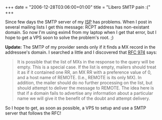 +++
date = "2006-12-28T03:06:00+01:00"
title = "Libero SMTP pain :("
+++

Since few days the SMTP server of my [ISP](http://internet.libero.it/) has
problems. When I post in several mailing lists I get this message: RCPT address
has non-existant domain. So now I'm using exim4 from my laptop when I get that
error, but I hope to get a VPS soon to solve the problem's root. ;)

**Update:** The SMTP of my provider sends only if it finds a MX record in the 
addressee's domain. I searched a little and I discovered that
[RFC 974](http://www.ietf.org/rfc/rfc974.txt) says:

 > It is possible that the list of MXs in the response to the query will be
 > empty. This is a special case. If the list is empty, mailers should treat
 > it as if it contained one RR, an MX RR with a preference value of 0, and a
 > host name of REMOTE. (I.e., REMOTE is its only MX). In addition, the mailer
 > should do no further processing on the list, but should attempt to deliver
 > the message to REMOTE. The idea here is that if a domain fails to advertise
 > any information about a particular name we will give it the benefit of the
 > doubt and attempt delivery.

So I hope to get, as soon as possible, a VPS to setup and use a SMTP server
that follows the RFC!
